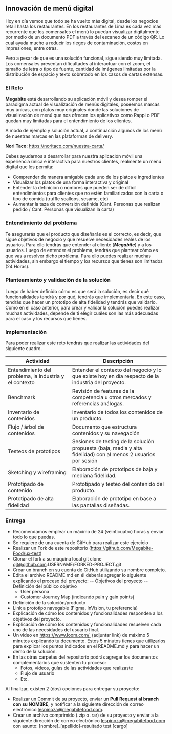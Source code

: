 ## Innovación de menú digital

Hoy en día vemos que todo se ha vuelto más digital, desde los negocios retail hasta los restaurantes. En los restaurantes de Lima es cada vez más recurrente que los comensales el menú lo puedan visualizar digitalmente por medio de un documento PDF a través del escaneo de un código QR. Lo cual ayuda mucho a reducir los riegos de contaminación, costos en impresiones, entre otras.

Pero a pesar de que es una solución funcional, sigue siendo muy limitada. Los comensales presentan dificultades al interactuar con el zoom, el tamaño de letra o tipo de fuente, cantidad de imágenes limitadas por la distribución de espacio y texto sobretodo en los casos de cartas extensas.

### El Reto

**Megabite** está desarrollando su aplicación móvil y desea romper el paradigma actual de visualización de menús digitales, poseemos marcas muy únicas, con platos muy originales donde las soluciones de visualización de menú que nos ofrecen los aplicativos como Rappi o PDF quedan muy limitadas para el entendimiento de los clientes. 

A modo de ejemplo y solución actual, a continuación algunos de los menú de nuestras marcas en las plataformas de delivery.

**Nori Taco**: https://noritaco.com/nuestra-carta/

Debes ayudarnos a desarrollar para nuestra aplicación móvil una experiencia única e interactiva para nuestros clientes, realmente un menú digital que les permita:

- Comprender de manera amigable cada uno de los platos e ingredientes
- Visualizar los platos de una forma interactiva y original
- Entender la definición o nombres que pueden ser de difícil entendimientos para clientes que no estén familiarizados con la carta o tipo de comida (truffle scallops, sesame, etc)
- Aumentar la taza de conversión definida (Cant. Personas que realizan pedido / Cant. Personas que visualizan la carta)

### Entendimiento del problema

Te asegurarás que el producto que diseñarás es el correcto, es decir, que sigue objetivos de negocio y que resuelve necesidades reales de los usuarios. Para ello tendrás que entender al cliente (***Megabite***) y a los usuarios. Luego de entender el problema, tendrás que plantear cómo es que vas a resolver dicho problema. Para ello puedes realizar muchas actividades, sin embargo el tiempo y los recursos que tienes son limitados (24 Horas).

### Planteamiento y validación de la solución

Luego de haber definido cómo es que será la solución, es decir qué funcionalidades tendrá y por qué, tendrás que implementarla. En este caso, tendrás que hacer un prototipo de alta fidelidad y tendrás que validarlo. Como en el caso anterior, para crear y validar la solución puedes realizar muchas actividades, depende de ti elegir cuáles son las más adecuadas para el caso y los recursos que tienes.

### Implementación

Para poder realizar este reto tendrás que realizar las actividades del siguiente cuadro.

| Actividad | Descripción |
| ------ | ------ |
| Entendimiento del problema, la industria y el contexto | Entender el contexto del negocio y lo que existe hoy en día respecto de la industria del proyecto. |
| Benchmark | Revisión de features de la competencia u otros mercados y referencias análogas. |
| Inventario de contenidos | Inventario de todos los contenidos de un producto. |
| Flujo / árbol de contenidos | Documento que estructura contenidos y su navegación |
| Testeos de prototipos | Sesiones de testing de la solución propuesta (baja, media y alta fidelidad) con al menos 2 usuarios por sesión |
| Sketching y wireframing | Elaboración de prototipos de baja y mediana fidelidad. |
| Prototipado de contenido | Prototipado y testeo del contenido del producto. |
| Prototipado de alta fidelidad | Elaboración de prototipo en base a las pantallas diseñadas. |

### Entrega
- Recomendamos emplear un máximo de 24 (veinticuatro) horas y enviar todo lo que puedas.
- Se requiere de una cuenta de GitHub para realizar este ejercicio
- Realizar un Fork de este repositorio (https://github.com/Megabite-Food/ux-test)
- Clonar el fork a su máquina local git clone git@github.com:USERNAME/FORKED-PROJECT.git
- Crear un branch en su cuenta de GitHub utilizando su nombre completo.
- Edita el archivo README.md en él deberás agregar lo siguiente explicando el proceso del proyecto:
    -- Objetivos del proyecto
    -- Definición del público objetivo
    + User persona
    + Customer Journey Map (indicando pain y gain points)
- Definición de la solución/producto
- Link a prototipo navegable (Figma, InVision, tu preferencia)
- Explicación de cómo los contenidos y funcionalidades responden a los objetivos del proyecto.
- Explicación de cómo los contenidos y funcionalidades resuelven cada uno de las necesidades del usuario final.
- Un video en https://www.loom.com/  (adjuntar link) de máximo 5 minutos explicando tu documento. Estos 5 minutos tienes que utilizarlos para explicar los puntos indicados en el README.md y para hacer un demo de la solución.
- En las otras carpetas del repositorio podrás agregar los documentos complementarios que sustenten tu proceso:
    - Fotos, videos, guías de las actividades que realizaste
    - Flujo de usuario
    - Etc.

Al finalizar, existen 2 (dos) opciones para entregar su proyecto:
- Realizar un Commit de su proyecto, enviar un **Pull Request al branch con su NOMBRE**, y notificar a la siguiente dirección de correo electrónico [lespinoza@megabitefood.com](mailto:lespinoza@megabitefood.com).
- Crear un archivo comprimido (.zip o .rar) de su proyecto y enviar a la siguiente dirección de correo electrónico [lespinoza@megabitefood.com](mailto:lespinoza@megabitefood.com) con asunto: [nombre]_[apellido]-resultado test [cargo]

